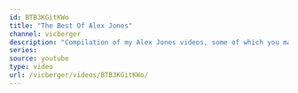 ```yaml
---
id: BTB3KGitKWo
title: "The Best Of Alex Jones"
channel: vicberger
description: "Compilation of my Alex Jones videos, some of which you may have never seen before. Included in this is the original & unreleased version of There's Something Going On With Alex Jones."
series:
source: youtube
type: video
url: /vicberger/videos/BTB3KGitKWo/
---
```

